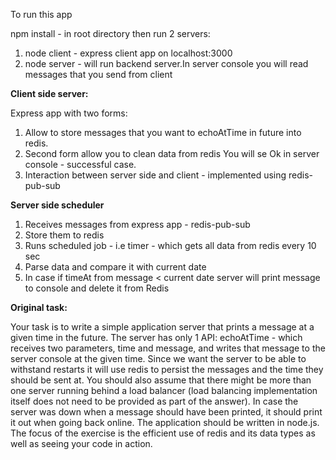 To run this app

npm install  - in root directory 
then run 2 servers: 
1) node client - express client app on localhost:3000 
2) node server - will run backend server.In server console you will read messages that you send from client 

**Client side server:**

Express app with two forms:
 1) Allow to store messages that you want to echoAtTime in future into redis.
 2) Second form allow you to clean data from redis
 You will se Ok in server console - successful case.
 3) Interaction between server side and client  - implemented using redis-pub-sub

**Server side scheduler**
1) Receives messages from express app - redis-pub-sub
2) Store them to redis
3) Runs scheduled job - i.e timer  - which gets all data from redis every 10 sec
4) Parse data and compare it with current date  
5) In case if timeAt from message < current date server will print message to console 
and delete it from Redis


**Original task:**

Your task is to write a simple application server that prints a message at a given time in the future.
The server has only 1 API:
echoAtTime - which receives two parameters, time and message, and writes that message to the server console at the given time.
Since we want the server to be able to withstand restarts it will use redis to persist the messages and the time they should be sent at. 
You should also assume that there might be more than one server running behind a load balancer (load balancing implementation itself does not need to be provided as part of the answer).
In case the server was down when a message should have been printed, it should print it out when going back online.
The application should be written in node.js. The focus of the exercise is the efficient use of redis and its data types as well as seeing your code in action. 

